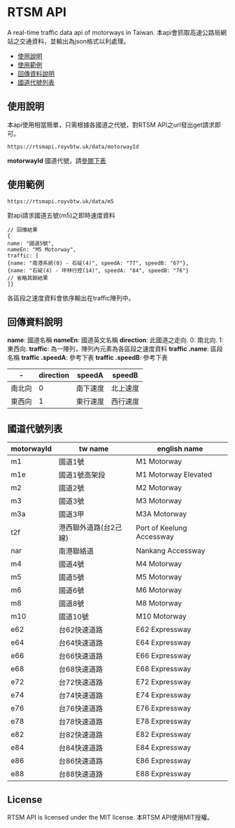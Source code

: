 # RTSM API

A real-time traffic data api of motorways in Taiwan. 本api會抓取高速公路局網站之交通資料，並輸出為json格式以利處理。

+ [使用說明](#使用說明)
+ [使用範例](#使用範例)
+ [回傳資料說明](#回傳資料說明)
+ [國道代號列表](#國道代號列表)

## 使用說明
本api使用相當簡單，只需根據各國道之代號，對RTSM API之url發出get請求即可。
```
https://rtsmapi.royvbtw.uk/data/motorwayId
```
**motorwayId** 國道代號，請[參閱下表](#國道代號列表)
## 使用範例
```
https://rtsmapi.royvbtw.uk/data/m5
```
對api請求國道五號(m5)之即時速度資料
```
// 回傳結果
{
name: "國道5號",
nameEn: "M5 Motorway",
traffic: [
{name: "南港系統(0) - 石碇(4)", speedA: "77", speedB: "67"},
{name: "石碇(4) - 坪林行控(14)", speedA: "84", speedB: "76"}
// 省略其餘結果
]}
```
各區段之速度資料會依序輸出在traffic陣列中。

## 回傳資料說明
**name**: 國道名稱
**nameEn**: 國道英文名稱
**direction**: 此國道之走向. 0: 南北向. 1: 東西向.
**traffic**: 為一陣列，陣列內元素為各區段之速度資料
**traffic .name**: 區段名稱
**traffic .speedA**: 參考下表
**traffic .speedB**: 參考下表

-|direction|speedA|speedB
---|---|---|---
南北向|0|南下速度|北上速度
東西向|1|東行速度|西行速度

## 國道代號列表
motorwayId|tw name|english name
---|---|---
m1|國道1號|M1 Motorway
m1e|國道1號高架段|M1 Motorway Elevated
m2|國道2號|M2 Motorway
m3|國道3號|M3 Motorway
m3a|國道3甲|M3A Motorway
t2f|港西聯外道路(台2己線)|Port of Keelung Accessway
nar|南港聯絡道|Nankang Accessway
m4|國道4號|M4 Motorway
m5|國道5號|M5 Motorway
m6|國道6號|M6 Motorway
m8|國道8號|M8 Motorway
m10|國道10號|M10 Motorway
e62|台62快速道路|E62 Expressway
e64|台64快速道路|E64 Expressway
e66|台66快速道路|E66 Expressway
e68|台68快速道路|E68 Expressway
e72|台72快速道路|E72 Expressway
e74|台74快速道路|E74 Expressway
e76|台76快速道路|E76 Expressway
e78|台78快速道路|E78 Expressway
e82|台82快速道路|E82 Expressway
e84|台84快速道路|E84 Expressway
e86|台86快速道路|E86 Expressway
e88|台88快速道路|E88 Expressway

## License
RTSM API is licensed under the MIT license.
本RTSM API使用MIT授權。